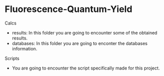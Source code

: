 # Fluorescence-Quantum-Yield

Calcs
  - results:  In this folder you are going to encounter some of the obtained results.
  - databases:  In this folder you are going to enconter the databases information.

Scripts
  - You are going to encounter the script specifically made for this project.
